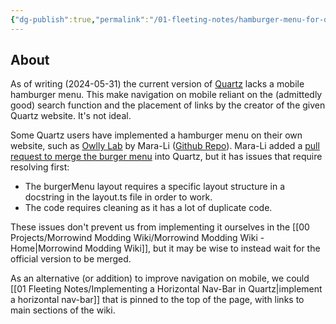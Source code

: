 ```yaml
---
{"dg-publish":true,"permalink":"/01-fleeting-notes/hamburger-menu-for-quartz/","metatags":{"description":"Notes on the potential implementation of a mobile hamburger menu for the Morrowind Modding Wiki","og:image":"https://i.imgur.com/LmCg5HX.png"},"tags":["MMW-Dev/CSS","Quartz/CSS"]}
---
```


## About

As of writing (2024-05-31) the current version of [Quartz](https://github.com/jackyzha0/quartz) lacks a mobile hamburger menu. This make navigation on mobile reliant on the (admittedly good) search function and the placement of links by the creator of the given Quartz website. It's not ideal.

Some Quartz users have implemented a hamburger menu on their own website, such as [Owlly Lab](https://www.mara-li.fr/) by Mara-Li ([Github Repo](https://github.com/Mara-Li/owlly-lab)). Mara-Li added a [pull request to merge the burger menu](https://github.com/jackyzha0/quartz/pull/754) into Quartz, but it has issues that require resolving first:
- The burgerMenu layout requires a specific layout structure in a docstring in the layout.ts file in order to work.
- The code requires cleaning as it has a lot of duplicate code.

These issues don't prevent us from implementing it ourselves in the [[00 Projects/Morrowind Modding Wiki/Morrowind Modding Wiki - Home\|Morrowind Modding Wiki]], but it may be wise to instead wait for the official version to be merged.

As an alternative (or addition) to improve navigation on mobile, we could [[01 Fleeting Notes/Implementing a Horizontal Nav-Bar in Quartz\|implement a horizontal nav-bar]] that is pinned to the top of the page, with links to main sections of the wiki.